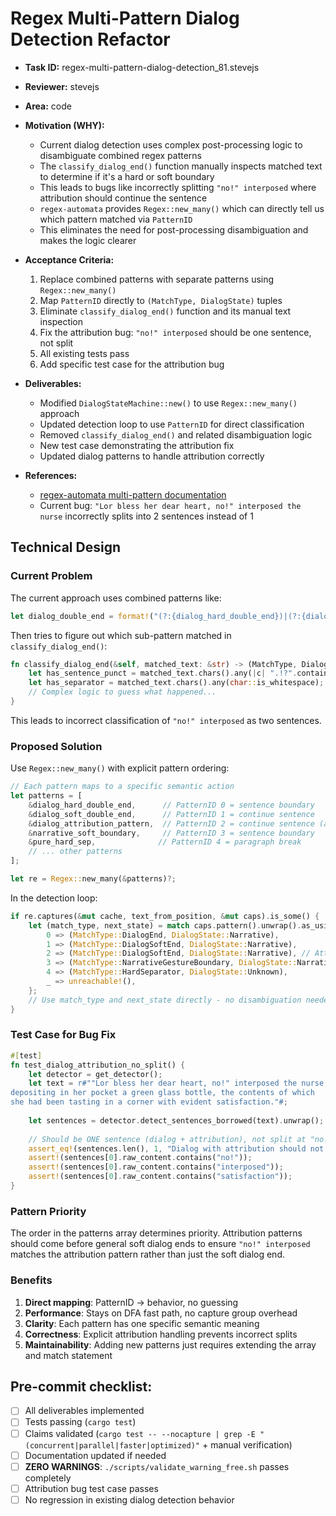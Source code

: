 # Regex Multi-Pattern Dialog Detection Refactor

* **Task ID:** regex-multi-pattern-dialog-detection_81.stevejs
* **Reviewer:** stevejs
* **Area:** code
* **Motivation (WHY):**
  - Current dialog detection uses complex post-processing logic to disambiguate combined regex patterns
  - The `classify_dialog_end()` function manually inspects matched text to determine if it's a hard or soft boundary
  - This leads to bugs like incorrectly splitting `"no!" interposed` where attribution should continue the sentence
  - `regex-automata` provides `Regex::new_many()` which can directly tell us which pattern matched via `PatternID`
  - This eliminates the need for post-processing disambiguation and makes the logic clearer

* **Acceptance Criteria:**
  1. Replace combined patterns with separate patterns using `Regex::new_many()`
  2. Map `PatternID` directly to `(MatchType, DialogState)` tuples
  3. Eliminate `classify_dialog_end()` function and its manual text inspection
  4. Fix the attribution bug: `"no!" interposed` should be one sentence, not split
  5. All existing tests pass
  6. Add specific test case for the attribution bug

* **Deliverables:**
  - Modified `DialogStateMachine::new()` to use `Regex::new_many()` approach
  - Updated detection loop to use `PatternID` for direct classification
  - Removed `classify_dialog_end()` and related disambiguation logic
  - New test case demonstrating the attribution fix
  - Updated dialog patterns to handle attribution correctly

* **References:**
  - [regex-automata multi-pattern documentation](https://docs.rs/regex-automata/latest/regex_automata/)
  - Current bug: `"Lor bless her dear heart, no!" interposed the nurse` incorrectly splits into 2 sentences instead of 1

## Technical Design

### Current Problem
The current approach uses combined patterns like:
```rust
let dialog_double_end = format!("(?:{dialog_hard_double_end})|(?:{dialog_soft_double_end})");
```

Then tries to figure out which sub-pattern matched in `classify_dialog_end()`:
```rust
fn classify_dialog_end(&self, matched_text: &str) -> (MatchType, DialogState) {
    let has_sentence_punct = matched_text.chars().any(|c| ".!?".contains(c));
    let has_separator = matched_text.chars().any(char::is_whitespace);
    // Complex logic to guess what happened...
}
```

This leads to incorrect classification of `"no!" interposed` as two sentences.

### Proposed Solution
Use `Regex::new_many()` with explicit pattern ordering:

```rust
// Each pattern maps to a specific semantic action
let patterns = [
    &dialog_hard_double_end,      // PatternID 0 = sentence boundary
    &dialog_soft_double_end,      // PatternID 1 = continue sentence  
    &dialog_attribution_pattern,  // PatternID 2 = continue sentence (attribution)
    &narrative_soft_boundary,     // PatternID 3 = sentence boundary
    &pure_hard_sep,              // PatternID 4 = paragraph break
    // ... other patterns
];

let re = Regex::new_many(&patterns)?;
```

In the detection loop:
```rust
if re.captures(&mut cache, text_from_position, &mut caps).is_some() {
    let (match_type, next_state) = match caps.pattern().unwrap().as_usize() {
        0 => (MatchType::DialogEnd, DialogState::Narrative),
        1 => (MatchType::DialogSoftEnd, DialogState::Narrative), 
        2 => (MatchType::DialogSoftEnd, DialogState::Narrative), // Attribution continues
        3 => (MatchType::NarrativeGestureBoundary, DialogState::Narrative),
        4 => (MatchType::HardSeparator, DialogState::Unknown),
        _ => unreachable!(),
    };
    // Use match_type and next_state directly - no disambiguation needed
}
```

### Test Case for Bug Fix
```rust
#[test]
fn test_dialog_attribution_no_split() {
    let detector = get_detector();
    let text = r#""Lor bless her dear heart, no!" interposed the nurse, hastily
depositing in her pocket a green glass bottle, the contents of which
she had been tasting in a corner with evident satisfaction."#;
    
    let sentences = detector.detect_sentences_borrowed(text).unwrap();
    
    // Should be ONE sentence (dialog + attribution), not split at "no!" interposed
    assert_eq!(sentences.len(), 1, "Dialog with attribution should not be split");
    assert!(sentences[0].raw_content.contains("no!"));
    assert!(sentences[0].raw_content.contains("interposed"));
    assert!(sentences[0].raw_content.contains("satisfaction"));
}
```

### Pattern Priority
The order in the patterns array determines priority. Attribution patterns should come before general soft dialog ends to ensure `"no!" interposed` matches the attribution pattern rather than just the soft dialog end.

### Benefits
1. **Direct mapping**: PatternID → behavior, no guessing
2. **Performance**: Stays on DFA fast path, no capture group overhead
3. **Clarity**: Each pattern has one specific semantic meaning
4. **Correctness**: Explicit attribution handling prevents incorrect splits
5. **Maintainability**: Adding new patterns just requires extending the array and match statement

## Pre-commit checklist:
- [ ] All deliverables implemented
- [ ] Tests passing (`cargo test`)
- [ ] Claims validated (`cargo test -- --nocapture | grep -E "(concurrent|parallel|faster|optimized)"` + manual verification)
- [ ] Documentation updated if needed
- [ ] **ZERO WARNINGS**: `./scripts/validate_warning_free.sh` passes completely
- [ ] Attribution bug test case passes
- [ ] No regression in existing dialog detection behavior